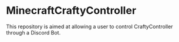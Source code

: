 # MinecraftCraftyController
This repository is aimed at allowing a user to control CraftyController through a Discord Bot. 
